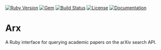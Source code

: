 [![Ruby Version](https://img.shields.io/badge/ruby-~%3E%202.5-red.svg)](https://github.com/eonu/arx/blob/503a1c95ac450dbc20623491060c3fc32d213627/arx.gemspec#L19)
[![Gem](https://img.shields.io/gem/v/arx.svg)](https://rubygems.org/gems/arx)
[![Build Status](https://travis-ci.com/eonu/arx.svg?branch=master)](https://travis-ci.com/eonu/arx)
[![License](https://img.shields.io/github/license/eonu/arx.svg)](https://github.com/eonu/arx/blob/master/LICENSE)
[![Documentation](https://img.shields.io/badge/docs-rubydoc-blue.svg)](https://www.rubydoc.info/gems/arx)

# Arx

A Ruby interface for querying academic papers on the arXiv search API.
